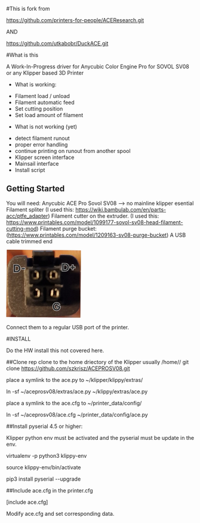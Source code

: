 #This is fork from 

https://github.com/printers-for-people/ACEResearch.git

AND

https://github.com/utkabobr/DuckACE.git


#What is this

A Work-In-Progress driver for Anycubic Color Engine Pro for SOVOL SV08 or any Klipper based 3D Printer
- What is working:
 * Filament load / unload
 * Filament automatic feed
 * Set cutting position
 * Set load amount of filament

- What is not working (yet)
 * detect filament runout
 * proper error handling
 * continue printing on runout from another spool
 * Klipper screen interface
 * Mainsail interface
 * Install script

<!-- GETTING STARTED -->
## Getting Started

You will need:
	Anycubic ACE Pro
	Sovol SV08 --> no mainline klipper esential
	Filament spliter (I used this: https://wiki.bambulab.com/en/parts-acc/ptfe_adapter)
	Filament cutter on the extruder. (I used this: https://www.printables.com/model/1099177-sovol-sv08-head-filament-cutting-mod)
	Filament purge bucket: (https://www.printables.com/model/1209163-sv08-purge-bucket)
	A USB cable trimmed end


![Pins](/img/connector.png)


Connect them to a regular USB port of the printer.


#INSTALL

Do the HW install this not covered here.

 
##Clone rep
clone to the home driectory of the Klipper usually /home/<user>/
git clone https://github.com/szkrisz/ACEPROSV08.git

place a symlink to the ace.py to ~/klipper/klippy/extras/

ln -sf ~/aceprosv08/extras/ace.py ~/klippy/extras/ace.py


place a symlink to the ace.cfg to ~/printer_data/config/

ln -sf ~/aceprosv08/ace.cfg ~/printer_data/config/ace.py


##Install pyserial 4.5 or higher:

Klipper python env must be activated and the pyserial must be update in the env.

virtualenv -p python3 klippy-env

source klippy-env/bin/activate

pip3 install pyserial --upgrade


##Include ace.cfg in the printer.cfg

[include ace.cfg]

Modify ace.cfg and set corresponding data.